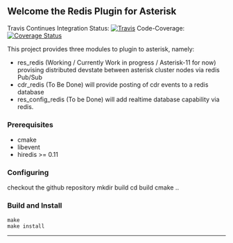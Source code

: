 ## Welcome the Redis Plugin for Asterisk

Travis Continues Integration Status: [![Travis](http://img.shields.io/travis/dkgroot/ast_redis.svg?style=flat)](https://travis-ci.org/dkgroot/ast_redis)
Code-Coverage: [![Coverage Status](https://coveralls.io/repos/dkgroot/ast_redis/badge.svg)](https://coveralls.io/r/dkgroot/ast_redis)

This project provides three modules to plugin to asterisk, namely:
- res_redis (Working / Currently Work in progress / Asterisk-11 for now)
  provising distributed devstate between asterisk cluster nodes via redis Pub/Sub
- cdr_redis (To Be Done)
  will provide posting of cdr events to a redis database
- res_config_redis (To be Done)
  will add realtime database capability via redis.

### Prerequisites
- cmake
- libevent
- hiredis >= 0.11

### Configuring
checkout the github repository
    mkdir build
    cd build
    cmake ..

### Build and Install
    make
    make install

- - -
